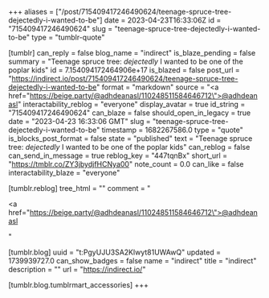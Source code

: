 +++
aliases = ["/post/715409417246490624/teenage-spruce-tree-dejectedly-i-wanted-to-be"]
date = 2023-04-23T16:33:06Z
id = "715409417246490624"
slug = "teenage-spruce-tree-dejectedly-i-wanted-to-be"
type = "tumblr-quote"

[tumblr]
can_reply = false
blog_name = "indirect"
is_blaze_pending = false
summary = "Teenage spruce tree: *dejectedly* I wanted to be one of the poplar kids"
id = 7.154094172464906e+17
is_blazed = false
post_url = "https://indirect.io/post/715409417246490624/teenage-spruce-tree-dejectedly-i-wanted-to-be"
format = "markdown"
source = "<a href=\"https://beige.party/@adhdeanasl/110248511584646712\">@adhdeanasl</a>"
interactability_reblog = "everyone"
display_avatar = true
id_string = "715409417246490624"
can_blaze = false
should_open_in_legacy = true
date = "2023-04-23 16:33:06 GMT"
slug = "teenage-spruce-tree-dejectedly-i-wanted-to-be"
timestamp = 1682267586.0
type = "quote"
is_blocks_post_format = false
state = "published"
text = "Teenage spruce tree: *dejectedly* I wanted to be one of the poplar kids"
can_reblog = false
can_send_in_message = true
reblog_key = "447tqnBx"
short_url = "https://tmblr.co/ZY3jbydjfHCNya00"
note_count = 0.0
can_like = false
interactability_blaze = "everyone"

[tumblr.reblog]
tree_html = ""
comment = "<p><a href=\"https://beige.party/@adhdeanasl/110248511584646712\">@adhdeanasl</a></p>"

[tumblr.blog]
uuid = "t:PgyUJU3SA2Klwyt81UWAwQ"
updated = 1739939727.0
can_show_badges = false
name = "indirect"
title = "indirect"
description = ""
url = "https://indirect.io/"

[tumblr.blog.tumblrmart_accessories]
+++
